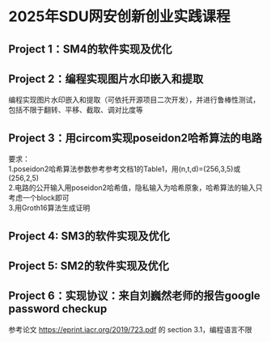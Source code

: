 #  2025年SDU网安创新创业实践课程
## Project 1：SM4的软件实现及优化  
## Project 2：编程实现图片水印嵌入和提取
编程实现图片水印嵌入和提取（可依托开源项目二次开发），并进行鲁棒性测试，包括不限于翻转、平移、截取、调对比度等
## Project 3：用circom实现poseidon2哈希算法的电路
要求：   
1.poseidon2哈希算法参数参考参考文档1的Table1，用(n,t,d)=(256,3,5)或(256,2,5)  
2.电路的公开输入用poseidon2哈希值，隐私输入为哈希原象，哈希算法的输入只考虑一个block即可  
3.用Groth16算法生成证明  
## Project 4: SM3的软件实现及优化  
## Project 5: SM2的软件实现及优化  
## Project 6：实现协议：来自刘巍然老师的报告google password checkup
参考论文 https://eprint.iacr.org/2019/723.pdf 的 section 3.1，编程语言不限
